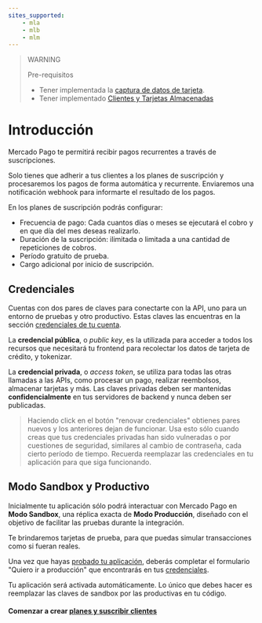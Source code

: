 ```yaml
---
sites_supported:
    - mla
    - mlb 
    - mlm
---
```


> WARNING
>
> Pre-requisitos
>
> * Tener implementada la [captura de datos de tarjeta](../../payments/api/receiving-payment-by-card.es.md#captura-los-datos-de-tarjeta).
> * Tener implementado [Clientes y Tarjetas Almacenadas](../../payments/api/customers-and-cards.es.md)

# Introducción

Mercado Pago te permitirá recibir pagos recurrentes a través de suscripciones. 

Solo tienes que adherir a tus clientes a los planes de suscripción y procesaremos los pagos de forma automática y recurrente.
Enviaremos una notificación webhook para informarte el resultado de los pagos.

En los planes de suscripción podrás configurar:

* Frecuencia de pago: Cada cuantos días o meses se ejecutará el cobro y en que día del mes deseas realizarlo.
* Duración de la suscripción: ilimitada o limitada a una cantidad de repeticiones de cobros.
* Período gratuito de prueba.
* Cargo adicional por inicio de suscripción.

## Credenciales

Cuentas con dos pares de claves para conectarte con la API, uno para un entorno de pruebas y otro productivo. Estas claves las encuentras en la sección [credenciales de tu cuenta](https://www.mercadopago.com.ar/account/credentials).

La **credencial pública**, o *public key*, es la utilizada para acceder a todos los recursos que necesitará tu frontend para recolectar los datos de tarjeta de crédito, y tokenizar.

La **credencial privada**, o *access token*, se utiliza para todas las otras llamadas a las APIs, como procesar un pago, realizar reembolsos, almacenar tarjetas y más. Las claves privadas deben ser mantenidas **confidencialmente** en tus servidores de backend y nunca deben ser publicadas.

> Haciendo click en el botón "renovar credenciales" obtienes pares nuevos y los anteriores dejan de funcionar. Usa esto sólo cuando creas que tus credenciales privadas han sido vulneradas o por cuestiones de seguridad, similares al cambio de contraseña, cada cierto período de tiempo. Recuerda reemplazar las credenciales en tu aplicación para que siga funcionando.

## Modo Sandbox y Productivo

Inicialmente tu aplicación sólo podrá interactuar con Mercado Pago en **Modo Sandbox**, una réplica exacta de **Modo Producción**, diseñado con el objetivo de facilitar las pruebas durante la integración.

Te brindaremos tarjetas de prueba, para que puedas simular transacciones como si fueran reales.

Una vez que hayas [probado tu aplicación](testing.es.md), deberás completar el formulario "Quiero ir a producción" que encontrarás en tus [credenciales](https://www.mercadopago.com.ar/account/credentials).

Tu aplicación será activada automáticamente. Lo único que debes hacer es reemplazar las claves de sandbox por las productivas en tu código.


#### Comenzar a crear [planes y suscribir clientes](create-subscription.es.md)

